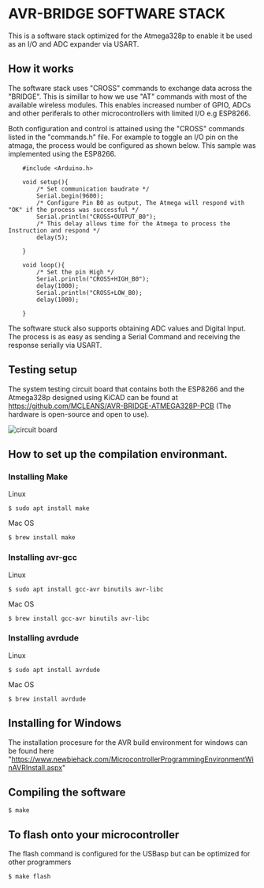 # AVR-BRIDGE SOFTWARE STACK
This is a software stack optimized for the Atmega328p to enable it be used as an I/O and ADC expander via USART.

## How it works
The software stack uses "CROSS" commands to exchange data across the "BRIDGE". This is simillar to how we use "AT" commands with most of the available wireless modules. This enables increased number of GPIO, ADCs and other periferals to other microcontrollers with limited I/O e.g ESP8266.

Both configuration and control is attained using the "CROSS" commands listed in the "commands.h" file. For example to toggle an I/O pin on the atmaga, the process would be configured as shown below. This sample was implemented using the ESP8266.

        #include <Arduino.h>

        void setup(){
            /* Set communication baudrate */
            Serial.begin(9600);
            /* Configure Pin B0 as output, The Atmega will respond with "OK" if the process was successful */
            Serial.println("CROSS+OUTPUT_B0");
            /* This delay allows time for the Atmega to process the Instruction and respond */
            delay(5);
            
        }

        void loop(){
            /* Set the pin High */
            Serial.println("CROSS+HIGH_B0");
            delay(1000);
            Serial.println("CROSS+LOW_B0);
            delay(1000);
                    
        }

The software stuck also supports obtaining ADC values and Digital Input. The process is as easy as sending a Serial Command and receiving the response serially via USART.

## Testing setup
The system testing circuit board that contains both the ESP8266 and the Atmega328p designed using KiCAD can be found at https://github.com/MCLEANS/AVR-BRIDGE-ATMEGA328P-PCB (The hardware is open-source and open to use).

![circuit board](https://pbs.twimg.com/media/EdUHqd8WoAE1fRa?format=jpg&name=medium)

## How to set up the compilation environmant.
### Installing Make
Linux

    $ sudo apt install make

Mac OS 

    $ brew install make

### Installing avr-gcc
Linux 

    $ sudo apt install gcc-avr binutils avr-libc

Mac OS

    $ brew install gcc-avr binutils avr-libc

### Installing avrdude 
Linux 

    $ sudo apt install avrdude

Mac OS

    $ brew install avrdude

## Installing for Windows
The installation procesure for the AVR build environment for windows can be found here "https://www.newbiehack.com/MicrocontrollerProgrammingEnvironmentWinAVRInstall.aspx"

## Compiling the software

    $ make

## To flash onto your microcontroller
The flash command is configured for the USBasp but can be optimized for other programmers

    $ make flash



        